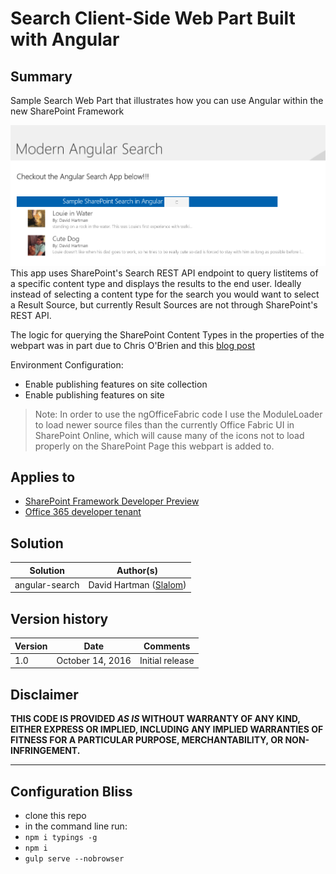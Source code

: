 # Search Client-Side Web Part Built with Angular

## Summary
Sample Search Web Part that illustrates how you can use Angular within the new SharePoint Framework

![Sample of the search web part](./assets/angularSearch.png)
This app uses SharePoint's Search REST API endpoint to query listitems of a specific content type and displays the results to the end user.
Ideally instead of selecting a content type for the search you would want to select a Result Source, but currently Result Sources are not
through SharePoint's REST API.

The logic for querying the SharePoint Content Types in the properties of the webpart was in part due to Chris O'Brien and this [blog post](http://www.sharepointnutsandbolts.com/2016/09/sharepoint-framework-spfx-web-part-properties-dynamic-dropdown.html?m=0)

Environment Configuration:
- Enable publishing features on site collection
- Enable publishing features on site

> Note: In order to use the ngOfficeFabric code I use the ModuleLoader to load newer source files than the currently
> Office Fabric UI in SharePoint Online, which will cause many of the icons not to load properly on the SharePoint
> Page this webpart is added to.

## Applies to

* [SharePoint Framework Developer Preview](http://dev.office.com/sharepoint/docs/spfx/sharepoint-framework-overview)
* [Office 365 developer tenant](http://dev.office.com/sharepoint/docs/spfx/set-up-your-developer-tenant)

## Solution

Solution|Author(s)
--------|---------
angular-search|David Hartman ([Slalom](https://slalom.com))

## Version history

Version|Date|Comments
-------|----|--------
1.0|October 14, 2016|Initial release

## Disclaimer
**THIS CODE IS PROVIDED *AS IS* WITHOUT WARRANTY OF ANY KIND, EITHER EXPRESS OR IMPLIED, INCLUDING ANY IMPLIED WARRANTIES OF FITNESS FOR A PARTICULAR PURPOSE, MERCHANTABILITY, OR NON-INFRINGEMENT.**

---

## Configuration Bliss

- clone this repo
- in the command line run:
 - `npm i typings -g`
 - `npm i`
 - `gulp serve --nobrowser`




